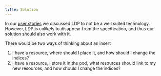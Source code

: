 ```yaml
---
title: Solution
---
```


In our [user stories](../user-stories/index.md) we discussed LDP to not be a well suited technology.
However, LDP is unlikely to disappear from the specification, and thus our solution should also work with it.

There would be two ways of thinking about an insert
1. I have a resource, where should I place it, and how should I change the indices?
2. I have a resource, I store it in the pod,
   what resources should link to my new resources, and how should I change the indices?
